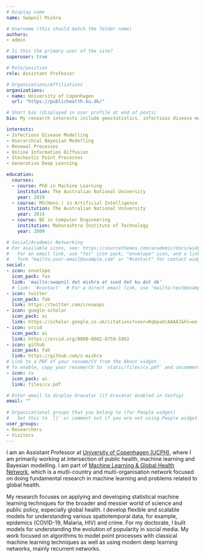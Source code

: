 ```yaml
---
# Display name
name: Swapnil Mishra

# Username (this should match the folder name)
authors:
- admin

# Is this the primary user of the site?
superuser: true

# Role/position
role: Assistant Professor

# Organizations/Affiliations
organizations:
- name: University of Copenhagen
  url: "https://publichealth.ku.dk/"

# Short bio (displayed in user profile at end of posts)
bio: My research interests include geostatistics, infectious disease modelling, online popularity and machine learning for health.

interests:
- Infectious Disease Modelling
- Hierarchial Bayesian Modelling
- Renewal Processes 
- Online Information Diffusion
- Stochastic Point Processes
- Generative Deep Learning

education:
  courses:
  - course: PhD in Machine Learning
    institution: The Australian National University
    year: 2019
  - course: MS(Hons.) in Artificial Intelligence
    institution: The Australian National University
    year: 2014
  - course: BE in Computer Engineering
    institution: Maharashtra Institute of Technology
    year: 2009

# Social/Academic Networking
# For available icons, see: https://sourcethemes.com/academic/docs/widgets/#icons
#   For an email link, use "fas" icon pack, "envelope" icon, and a link in the
#   form "mailto:your-email@example.com" or "#contact" for contact widget.
social:
- icon: envelope
  icon_pack: fas
  link: 'mailto:swapnil dot mishra at sund dot ku dot dk'
  # link: '#contact'  # For a direct email link, use "mailto:test@example.org".
- icon: twitter
  icon_pack: fab
  link: https://twitter.com/creswapi
- icon: google-scholar
  icon_pack: ai
  link: https://scholar.google.co.uk/citations?user=RqbpaXcAAAAJ&hl=en
- icon: orcid
  icon_pack: ai
  link: https://orcid.org/0000-0002-8759-5902
- icon: github
  icon_pack: fab
  link: https://github.com/s-mishra
# Link to a PDF of your resume/CV from the About widget.
# To enable, copy your resume/CV to `static/files/cv.pdf` and uncomment the lines below.  
- icon: cv
  icon_pack: ai
  link: files/cv.pdf

# Enter email to display Gravatar (if Gravatar enabled in Config)
email: ""
  
# Organizational groups that you belong to (for People widget)
#   Set this to `[]` or comment out if you are not using People widget.  
user_groups:
- Researchers
- Visitors
---
```


I am an Assistant Professor at [University of Copenhagen (UCPH)](https://publichealth.ku.dk/), where I am primarily working at intersection of public health, machine learning and Bayesian modelling. I am part of [Machine Learning & Global Health Network](https://mlgh.net), which is a mutli-country and multi-organisation network focused on doing fundamental research in machine learning and problems related to global health. 

My research focuses on applying and developing statistical machine learning techniques for the broader and messier world of science and public policy, especially global health. I develop flexible and scalable models for understanding various spatiotemporal data, for example, epidemics (COVID-19, Malaria, HIV) and crime. For my doctorate, I  built models for understanding the evolution of popularity in social media. My work focused on algorithms to model point processes with classical machine learning techniques as well as using modern deep learning networks, mainly recurrent networks.

